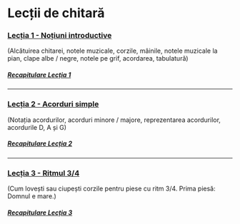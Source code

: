 # Lecții de chitară

### [Lecția 1 - Noțiuni introductive](https://github.com/Voluntari-Noi/guitar-lessons/tree/master/01)
(Alcătuirea chitarei, notele muzicale, corzile, mâinile, notele muzicale la pian, clape albe / negre, notele pe grif, acordarea, tabulatură)

#####  [Recapitulare Lecția 1](https://github.com/Voluntari-Noi/guitar-lessons/tree/master/01/recapitulare)

---

### [Lecția 2 - Acorduri simple](https://github.com/Voluntari-Noi/guitar-lessons/tree/master/02)

(Notația acordurilor, acorduri minore / majore, reprezentarea acordurilor, acordurile D, A și G)

##### [Recapitulare Lecția 2](https://github.com/Voluntari-Noi/guitar-lessons/tree/master/02/recapitulare)

--- 

### [Lecția 3 - Ritmul 3/4](https://github.com/Voluntari-Noi/guitar-lessons/tree/master/03)

(Cum lovești sau ciupești corzile pentru piese cu ritm 3/4. Prima piesă: Domnul e mare.)

##### [Recapitulare Lecția 3](https://github.com/Voluntari-Noi/guitar-lessons/tree/master/03/recapitulare)
